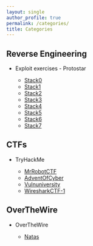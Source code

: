 ```yaml
---
layout: single
author_profile: true
permalink: /categories/
title: Categories
---
```


<h2>Reverse Engineering</h2>
<ul>
<li> Exploit exercises - Protostar</li>
<ul>
<li><a href="https://noobfrompitt.github.io/protostar-stack0/">Stack0</a></li>
<li><a href="https://noobfrompitt.github.io/protostar-stack1/">Stack1</a></li>
<li><a href="https://noobfrompitt.github.io/protostar-stack2/">Stack2</a></li>
<li><a href="https://noobfrompitt.github.io/protostar-stack3/">Stack3</a></li>
<li><a href="https://noobfrompitt.github.io/protostar-stack4/">Stack4</a></li>
<li><a href="https://noobfrompitt.github.io/protostar-stack5/">Stack5</a></li>
<li><a href="https://noobfrompitt.github.io/protostar-stack6/">Stack6</a></li>
<li><a href="https://noobfrompitt.github.io/protostar-stack7/">Stack7</a></li>
</ul>
</ul>

<h2>CTFs</h2>
<ul>
<li>TryHackMe</li>
<ul>
<li><a href="https://noobfrompitt.github.io/tryhackme-mrrobotctf/">MrRobotCTF</a></li>
<li><a href="https://noobfrompitt.github.io/tryhackme-adventofcyber/">AdventOfCyber</a></li>
<li><a href="https://noobfrompitt.github.io/tryhackme-vulnuniversity/">Vulnuniversity</a></li>
<li><a href="https://noobfrompitt.github.io/tryhackme-wiresharkctf1/">WiresharkCTF-1</a></li>
</ul>
</ul>

<h2>OverTheWire</h2>
<ul>
<li>OverTheWire</li>
<ul>
<li><a href="https://noobfrompitt.github.io/overthewire-natas1/">Natas</a></li>
</ul>
